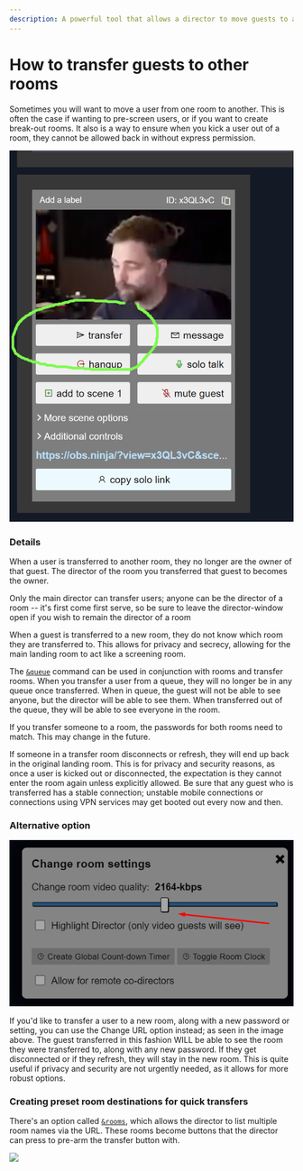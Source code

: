 ```yaml
---
description: A powerful tool that allows a director to move guests to a different room
---
```


# How to transfer guests to other rooms

Sometimes you will want to move a user from one room to another. This is often the case if wanting to pre-screen users, or if you want to create break-out rooms. It also is a way to ensure when you kick a user out of a room, they cannot be allowed back in without express permission.

![The transfer room button appears as an option for each guest](<../../.gitbook/assets/image (2) (1).png>)

### Details

When a user is transferred to another room, they no longer are the owner of that guest. The director of the room you transferred that guest to becomes the owner.

Only the main director can transfer users; anyone can be the director of a room -- it's first come first serve, so be sure to leave the director-window open if you wish to remain the director of a room

When a guest is transferred to a new room, they do not know which room they are transferred to. This allows for privacy and secrecy, allowing for the main landing room to act like a screening room.

The [`&queue`](../../general-settings/queue.md) command can be used in conjunction with rooms and transfer rooms. When you transfer a user from a queue, they will no longer be in any queue once transferred. When in queue, the guest will not be able to see anyone, but the director will be able to see them. When transferred out of the queue, they will be able to see everyone in the room.

If you transfer someone to a room, the passwords for both rooms need to match. This may change in the future.

If someone in a transfer room disconnects or refresh, they will end up back in the original landing room. This is for privacy and security reasons, as once a user is kicked out or disconnected, the expectation is they cannot enter the room again unless explicitly allowed. Be sure that any guest who is transferred has a stable connection; unstable mobile connections or connections using VPN services may get booted out every now and then.

### Alternative option

![An alternative to the transfer feature is the change URL function.](<../../.gitbook/assets/image (3).png>)

If you'd like to transfer a user to a new room, along with a new password or setting, you can use the Change URL option instead; as seen in the image above. The guest transferred in this fashion WILL be able to see the room they were transferred to, along with any new password. If they get disconnected or if they refresh, they will stay in the new room. This is quite useful if privacy and security are not urgently needed, as it allows for more robust options.

### Creating preset room destinations for quick transfers

There's an option called [`&rooms`](../../director-settings/rooms.md), which allows the director to list multiple room names via the URL. These rooms become buttons that the director can press to pre-arm the transfer button with.&#x20;

![](<../../.gitbook/assets/image (130) (1).png>)
